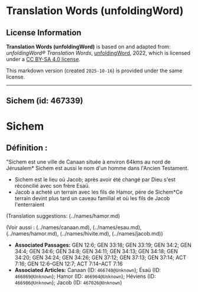 # Translation Words (unfoldingWord)

## License Information

**Translation Words (unfoldingWord)** is based on and adapted from: _unfoldingWord® Translation Words_, [unfoldingWord](https://unfoldingword.org/utw), 2022, which is licensed under a [CC BY-SA 4.0 license](https://creativecommons.org/licenses/by-sa/4.0/legalcode.en).

This markdown version (created `2025-10-16`) is provided under the same license.



--------------------------------

## Sichem (id: 467339)

Sichem
======

Définition :
------------

"Sichem est une ville de Canaan située à environ 64kms au nord de Jérusalem\* Sichem est aussi le nom d'un homme dans l'Ancien Testament.

* Sichem est le lieu où Jacob; après avoir été changé par Dieu s'est réconcilié avec son frère Esaü.
* Jacob a acheté un terrain avec les fils de Hamor, père de Sichem\*Ce terrain devint plus tard un caveau familial et où les fils de Jacob l'enterraient

(Translation suggestions: (../names/hamor.md)

(Voir aussi : (../names/canaan.md), (../names/esau.md), (../names/hamor.md), (../names/hivite.md), (../names/jacob.md))

* **Associated Passages:** GEN 12:6; GEN 33:18; GEN 33:19; GEN 34:2; GEN 34:4; GEN 34:6; GEN 34:8; GEN 34:11; GEN 34:13; GEN 34:18; GEN 34:20; GEN 34:24; GEN 34:26; GEN 37:12; GEN 37:13; GEN 37:14; ACT 7:16; GEN 12:6–GEN 12:7; ACT 7:14–ACT 7:16
* **Associated Articles:** Canaan (ID: `466740@Unknown`); Ésaü (ID: `466869@Unknown`); Hamor (ID: `466964@Unknown`); Héviens (ID: `466986@Unknown`); Jacob (ID: `467026@Unknown`)

